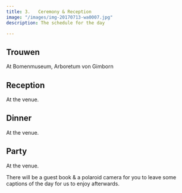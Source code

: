 ```yaml
---
title: 3.   Ceremony & Reception
image: "/images/img-20170713-wa0007.jpg"
description: The schedule for the day

---
```

## Trouwen

At Bomenmuseum, Arboretum von Gimborn

## Reception

At the venue.

## Dinner

At the venue.

## Party

At the venue.

There will be a guest book & a polaroid camera for you to leave some captions of the day for us to enjoy afterwards.